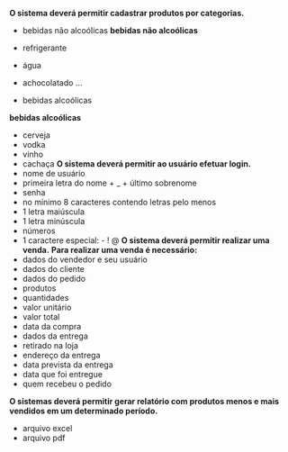 **O sistema deverá permitir cadastrar produtos por categorias.**

*  bebidas não alcoólicas
**bebidas não alcoólicas**

* refrigerante
*  água
*  achocolatado …
*  bebidas alcoólicas

**bebidas alcoólicas**
*  cerveja
*  vodka
*  vinho
*  cachaça
**O sistema deverá permitir ao usuário efetuar login.**
*  nome de usuário
*  primeira letra do nome + _ + último sobrenome
*  senha
*  no mínimo 8 caracteres contendo letras pelo menos
*  1 letra maiúscula
*  1 letra minúscula
*  números
*  1 caractere especial: - ! @
**O sistema deverá permitir realizar uma venda.**
**Para realizar uma venda é necessário:**
*  dados do vendedor e seu usuário
*  dados do cliente
*  dados do pedido
*  produtos
*  quantidades
* valor unitário
*  valor total
*  data da compra
*  dados da entrega
*  retirado na loja
*  endereço da entrega
*  data prevista da entrega
*  data que foi entregue
*  quem recebeu o pedido
  
**O sistemas deverá permitir gerar relatório com produtos menos e mais vendidos em um determinado período.**
* arquivo excel
* arquivo pdf
